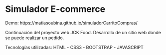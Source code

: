 # Simulador E-commerce

Demo: https://matiasoubina.github.io/simuladorCarritoCompras/

Continuación del proyecto web JCK Food. Desarrollo de un sitio web donde se puede realizar un pedido.

Tecnologías utilizadas: HTML - CSS3 - BOOTSTRAP - JAVASCRIPT 
